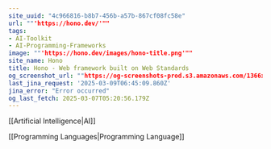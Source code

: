 ```yaml
---
site_uuid: "4c966816-b8b7-456b-a57b-867cf08fc58e"
url: ""'https://hono.dev/'""
tags:
- AI-Toolkit
- AI-Programming-Frameworks
image: ""'https://hono.dev/images/hono-title.png'""
site_name: Hono
title: Hono - Web framework built on Web Standards
og_screenshot_url: ""https://og-screenshots-prod.s3.amazonaws.com/1366x768/80/false/0674e1a25398292efd317f452338478855759c284158a73c7e5330af5a415d10.jpeg""
last_jina_request: '2025-03-09T06:45:09.860Z'
jina_error: "Error occurred"
og_last_fetch: 2025-03-07T05:20:56.179Z
---
```

[[Artificial Intelligence|AI]]

[[Programming Languages|Programming Language]]
